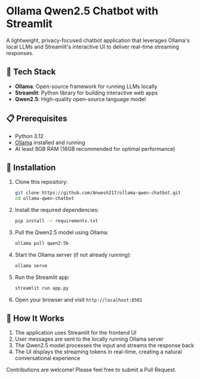 # Ollama Qwen2.5 Chatbot with Streamlit

A lightweight, privacy-focused chatbot application that leverages Ollama's local LLMs and Streamlit's interactive UI to deliver real-time streaming responses.

## 🔧 Tech Stack

- **Ollama**: Open-source framework for running LLMs locally
- **Streamlit**: Python library for building interactive web apps
- **Qwen2.5**: High-quality open-source language model

## 📋 Prerequisites

- Python 3.12
- [Ollama](https://ollama.ai/) installed and running
- At least 8GB RAM (16GB recommended for optimal performance)

## 🚀 Installation

1. Clone this repository:
   ```bash
   git clone https://github.com/Anwesh217/ollama-qwen-chatbot.git
   cd ollama-qwen-chatbot
   ```

2. Install the required dependencies:
   ```bash
   pip install -r requirements.txt
   ```

3. Pull the Qwen2.5 model using Ollama:
   ```bash
   ollama pull qwen2:5b
   ```

4. Start the Ollama server (if not already running):
   ```bash
   ollama serve
   ```

5. Run the Streamlit app:
   ```bash
   streamlit run app.py
   ```

6. Open your browser and visit `http://localhost:8501`


## 🔄 How It Works

1. The application uses Streamlit for the frontend UI
2. User messages are sent to the locally running Ollama server
3. The Qwen2.5 model processes the input and streams the response back
4. The UI displays the streaming tokens in real-time, creating a natural conversational experience



Contributions are welcome! Please feel free to submit a Pull Request.

